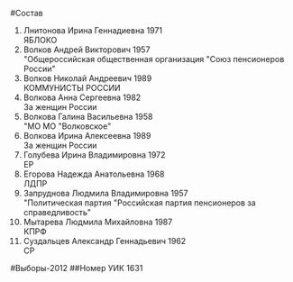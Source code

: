 #Состав
1. Лнитонова Ирина Геннадиевна 1971   
    ЯБЛОКО
2. Волков Андрей Викторович 1957   
    "Общероссийская общественная организация "Союз пенсионеров России"
3. Волков Николай Андреевич 1989   
    КОММУНИСТЫ РОССИИ
4. Волкова Анна Сергеевна 1982   
    За женщин России
5. Волкова Галина Васильевна 1958   
    "МО МО "Волковское"
6. Волкова Ирина Алексеевна 1989   
    За женщин России
7. Голубева Ирина Владимировна 1972   
    ЕР
8. Егорова Надежда Анатольевна 1968   
    ЛДПР
9. Запруднова Людмила Владимировна 1957   
    "Политическая партия "Российская партия пенсионеров за справедливость"
10. Мытарева Людмила Михайловна 1987   
    КПРФ
11. Суздальцев Александр Геннадьевич 1962   
    СР

#Выборы-2012
##Номер УИК
1631